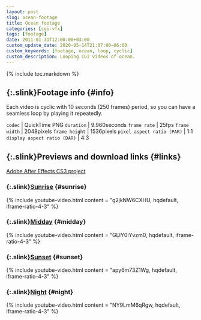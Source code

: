 ```yaml
---
layout: post
slug: ocean-footage
title: Ocean footage
categories: [cgi-vfx]
tags: [footage]
date: 2011-01-31T12:00:00+03:00
custom_update_date: 2020-05-14T21:07:00−06:00
custom_keywords: [footage, ocean, loop, cyclic]
custom_description: Looping CGI videos of ocean.
---
```

{% include toc.markdown %}

## [](#info){:.slink}Footage info {#info}
Each video is cyclic with 10 seconds (250 frames) period, so you can have a seamless loop by playing it repeatedly.

`codec` | QuickTime PNG
`duration` | 9.960seconds
`frame rate` | 25fps
`frame width` | 2048pixels
`frame height` | 1536pixels
`pixel aspect ratio (PAR)` | 1:1
`display aspect ratio (DAR)` | 4:3

## [](#links){:.slink}Previews and download links {#links}
[Adobe After Effects CS3 project](https://docs.google.com/leaf?id=0B_4a-5REfZ5jNWYwMjI0ZGUtOTM5MS00Yzg2LWExNjItNDU2Yzg0ZGQ3OGRk&hl=en)

### [](#sunrise){:.slink}[Sunrise](https://docs.google.com/leaf?id=0B_4a-5REfZ5jNGNjYmJhNjMtNzZiOC00ZGM4LTgxM2ItOGU5NzM1OTg2MWIw&sort=name&layout=list&num=50) {#sunrise}
{% include youtube-video.html content = "g2jkNW6CXHU, hqdefault, iframe-ratio-4-3" %}

### [](#midday){:.slink}[Midday](https://docs.google.com/leaf?id=0B_4a-5REfZ5jODI2M2UxM2YtNmJkNy00NDc3LThlNWMtMzQzOTdhYjk4NDFk&sort=name&layout=list&num=50) {#midday}
{% include youtube-video.html content = "GLIY0iYvzm0, hqdefault, iframe-ratio-4-3" %}

### [](#sunset){:.slink}[Sunset](https://docs.google.com/leaf?id=0B_4a-5REfZ5jZDUwYzNkYzktMmI4Yi00NTkxLTk5ZGYtYTY1MzE5ODQ2NDdj&sort=name&layout=list&num=50) {#sunset}
{% include youtube-video.html content = "apy6m73Z1Wg, hqdefault, iframe-ratio-4-3" %}

### [](#night){:.slink}[Night](https://docs.google.com/leaf?id=0B_4a-5REfZ5jMzE3Y2JmYWItNmNmMy00OTY1LWIyYWEtODg5MWQ3ODI4NzEz&sort=name&layout=list&num=50) {#night}
{% include youtube-video.html content = "NY9LmM6qRgw, hqdefault, iframe-ratio-4-3" %}

